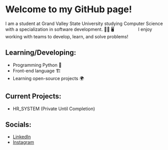 # Welcome to my GitHub page!

I am a student at Grand Valley State University studying Computer Science with a specialization in software development. :man_office_worker: :desktop_computer: &emsp; &emsp; &emsp; &emsp; I enjoy working with teams to develop, learn, and solve problems!

## Learning/Developing:
- Programming Python :snake:
- Front-end language :building_construction:
- Learning open-source projects :earth_africa:

## Current Projects:
- HR_SYSTEM (Private Until Completion)

## Socials:
- [LinkedIn](https://www.linkedin.com/in/nathan-strandberg-275b4a1a7/)
- [Instagram](https://www.instagram.com/n8_strandberg/)

